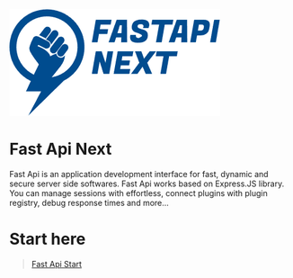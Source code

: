 ![Fast Api Next](https://github.com/kocyigitkim/fastapi-next/raw/main/assets/images/logo.png "Fast Api Next")

# Fast Api Next
Fast Api is an application development interface for fast, dynamic and secure server side softwares. Fast Api works based on Express.JS library. You can manage sessions with effortless, connect plugins with plugin registry, debug response times and more...

# Start here
> [Fast Api Start](https://github.com/kocyigitkim/fastapi-next-start)
